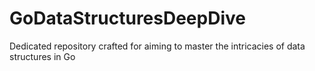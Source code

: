 # GoDataStructuresDeepDive
Dedicated repository crafted for aiming to master the intricacies of data structures in Go
